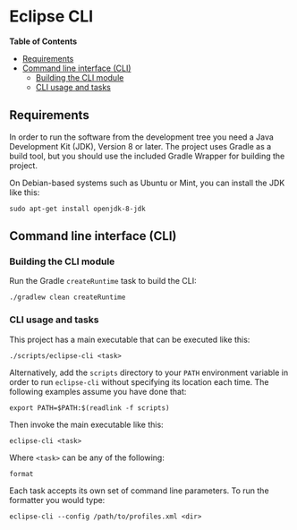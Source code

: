 # Eclipse CLI

**Table of Contents**
* [Requirements](#requirements)
* [Command line interface (CLI)](#command-line-interface-cli)
    * [Building the CLI module](#building-the-cli-module)
    * [CLI usage and tasks](#cli-usage-and-tasks)

## Requirements

In order to run the software from the development tree you need a Java
Development Kit (JDK), Version 8 or later. The project uses Gradle as a
build tool, but you should use the included Gradle Wrapper for building
the project.

On Debian-based systems such as Ubuntu or Mint, you can install the JDK
like this:

    sudo apt-get install openjdk-8-jdk

## Command line interface (CLI)

### Building the CLI module

Run the Gradle `createRuntime` task to build the CLI:

    ./gradlew clean createRuntime

### CLI usage and tasks

This project has a main executable that can be executed like this:

    ./scripts/eclipse-cli <task>

Alternatively, add the `scripts` directory to your `PATH` environment
variable in order to run `eclipse-cli` without specifying its location
each time. The following examples assume you have done that:

    export PATH=$PATH:$(readlink -f scripts)

Then invoke the main executable like this:

    eclipse-cli <task>

Where `<task>` can be any of the following:

    format

Each task accepts its own set of command line parameters. To run the formatter
you would type:

    eclipse-cli --config /path/to/profiles.xml <dir>
